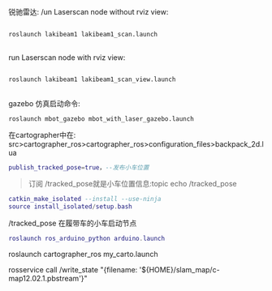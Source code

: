 锐驰雷达:
/un Laserscan node without rviz view: 

``` xml

roslaunch lakibeam1 lakibeam1_scan.launch
  	
```
run Laserscan node with rviz view:
``` xml 

roslaunch lakibeam1 lakibeam1_scan_view.launch
	
```



gazebo 仿真启动命令:

~~~ bashroslaunch
roslaunch mbot_gazebo mbot_with_laser_gazebo.launch
~~~

在cartographer中在: src>cartographer_ros>cartographer_ros>configuration_files>backpack_2d.lua

```lua
publish_tracked_pose=true，--发布小车位置
```

> 订阅 /tracked_pose就是小车位置信息:topic echo /tracked_pose
>
``` lua
catkin_make_isolated --install --use-ninja
source install_isolated/setup.bash
```

/tracked_pose
在履带车的小车启动节点

``` lua
roslaunch ros_arduino_python arduino.launch
```

roslaunch cartographer_ros my_carto.launch





rosservice call /write_state "{filename: '${HOME}/slam_map/c-map12.02.1.pbstream'}" 
